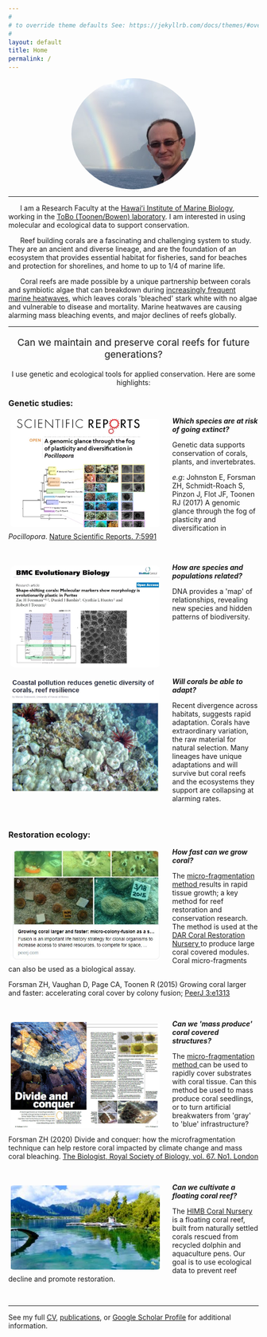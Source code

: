 ```yaml
---
#
# to override theme defaults See: https://jekyllrb.com/docs/themes/#overriding-theme-defaults
#
layout: default
title: Home
permalink: /
---
```


<img src="/images/forsman.png" alt="Zac H. Forsman PhD" style="width:250px; border-radius: 50%;  display: block; margin-left: auto; margin-right: auto;" >
<hr>


&nbsp;&nbsp;&nbsp;&nbsp;&nbsp;&nbsp;I am a Research Faculty at the [Hawaiʻi Institute of Marine Biology](http://www.himb.hawaii.edu/), working in the [ToBo (Toonen/Bowen) laboratory](http://tobolab.org/people/postdoctoral-researchers/zach-forsman/). I am interested in using molecular and ecological data to support conservation.

&nbsp;&nbsp;&nbsp;&nbsp;&nbsp;&nbsp;Reef building corals are a fascinating and challenging system to study. They are an ancient and diverse lineage, and are the foundation of an ecosystem that provides essential habitat for fisheries, sand for beaches and protection for shorelines, and home to up to 1/4 of marine life.

&nbsp;&nbsp;&nbsp;&nbsp;&nbsp;&nbsp;Coral reefs are made possible by a unique partnership between corals and symbiotic algae that can breakdown during [increasingly frequent marine heatwaves](https://coralreefwatch.noaa.gov/satellite/index.php), which leaves corals 'bleached' stark white with no algae and vulnerable to disease and mortality. Marine heatwaves are causing alarming mass bleaching events, and major declines of reefs globally.
<hr>

<p style="text-align: center; font-size:2vw;">Can we maintain and preserve coral reefs for future generations?</p>

<p style="text-align:center;"> I use genetic and ecological tools for applied conservation. Here are some highlights:</p>

### Genetic studies:

<p>
<a href="https://www.nature.com/articles/s41598-017-06085-3"><img src="/images/fog.jpg" alt="fog" style="width:300px; margin-right:20px;float:left;border-radius:4%;padding:5px;"></a>
<b><i> Which species are at risk of going extinct? </b></i>

Genetic data supports conservation of corals, plants, and invertebrates.

<i>e.g</i>: Johnston E, Forsman ZH, Schmidt-Roach S, Pinzon J, Flot JF, Toonen RJ (2017) A genomic glance through the fog of plasticity and diversification in <i>Pocillopora</i>. <a href="https://www.nature.com/articles/s41598-017-06085-3">Nature Scientific Reports. 7:5991</a>
</p>

<BR CLEAR=LEFT>

<p>
<a href="https://bmcevolbiol.biomedcentral.com/articles/10.1186/1471-2148-9-45"><img src="/images/plastic.jpg" alt="Plastic" style="width:300px; margin-right:20px;float:left;border-radius:5%;padding:5px;"></a>
<b><i> How are species and populations related? </b></i>

DNA provides a 'map' of relationships, revealing new species and hidden patterns of biodiversity.
</p>

<BR CLEAR=LEFT>

<p>
<a href="https://phys.org/news/2020-04-coastal-pollution-genetic-diversity-corals.html"><img src="/images/structure_news.jpg" alt="Plastic" style="width:300px; margin-right:20px;float:left;border-radius:5%;padding: 5px;"></a>
<b><i> Will corals be able to adapt? </b></i>

Recent divergence across habitats, suggests rapid adaptation. Corals have extraordinary variation, the raw material for natural selection. Many lineages have unique adaptations and will survive but coral reefs and the ecosystems they support are collapsing at alarming rates.
</p>

<BR CLEAR=LEFT>

### Restoration ecology:
<p>
<a href="https://peerj.com/articles/1313/?utm_source=TrendMD&utm_campaign=PeerJ_TrendMD_0&utm_medium=TrendMD"><img src="/images/peerJ-micro-frag.jpg" alt="micro-fragmentation" style="width:300px; margin-right:20px;float:left;border-radius:4%;padding: 5px;"></a>
<b><i> How fast can we grow coral? </b></i>

The <a href="https://peerj.com/articles/1313/"> micro-fragmentation method </a> results in rapid tissue growth; a key method for reef restoration and conservation research. The method is used at the <a href="https://dlnr.hawaii.gov/blog/2016/02/11/nr16-30/">DAR Coral Restoration Nursery </a> to produce large coral covered modules. Coral micro-fragments can also be used as a biological assay.

Forsman ZH, Vaughan D, Page CA, Toonen R (2015) Growing coral larger and faster: accelerating coral cover by colony fusion; <a href="https://peerj.com/articles/1313/?utm_source=TrendMD&utm_campaign=PeerJ_TrendMD_0&utm_medium=TrendMD">PeerJ 3:e1313</a>
</p>

<BR CLEAR=LEFT>

<p>
<a href="https://thebiologist.rsb.org.uk/biologist-features/158-biologist/features/2278-divide-and-conquer"><img src="/images/divide_con.jpg" alt="The Biologist Article" style="width:300px; margin-right:20px;float:left;border-radius:4%;padding: 5px;"></a>
<b><i> Can we 'mass produce' coral covered structures? </b></i>  

The <a href=https://thebiologist.rsb.org.uk/biologist-features/158-biologist/features/2278-divide-and-conquer> micro-fragmentation method </a> can be used to rapidly cover substrates with coral tissue. Can this method be used to mass produce coral seedlings, or to turn artificial breakwaters from 'gray' to 'blue' infrastructure?


Forsman ZH (2020) Divide and conquer: how the microfragmentation technique can help restore coral impacted by climate change and mass coral bleaching. <a href=https://thebiologist.rsb.org.uk/biologist-features/158-biologist/features/2278-divide-and-conquer>The Biologist, Royal Society of Biology, vol. 67. No1. London</a>
</p>

<BR CLEAR=LEFT>

<p>
<a href="/himb-coral-nursery"><img src="/images/coral_nursery_small.jpg" alt="HIMB Coral Nursery" style="width:300px; margin-right:20px;float:left;border-radius:4%;padding: 5px;"></a>

<b><i> Can we cultivate a floating coral reef? </b></i>

The <a href="/himb-coral-nursery">HIMB Coral Nursery</a> is a floating coral reef, built from naturally settled corals rescued from recycled dolphin and aquaculture pens. Our goal is to use ecological data to prevent reef decline and promote restoration.
</p>

<BR CLEAR=LEFT>


<hr>


See my full [CV](http://www2.hawaii.edu/~zac/misc/full_cv.pdf), [publications](/publications), or [Google Scholar Profile](https://scholar.google.com/citations?user=MyhFvt4AAAAJ&hl=en&authuser=1) for additional information.
